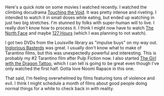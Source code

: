 Here's a quick note on some movies I watched recently. I watched the climbing docudrama [Touching the Void](http://en.wikipedia.org/wiki/Touching_the_Void_(film)). It was pretty intense and riveting. I intended to watch it in small doses while eating, but ended up watching in just two big stretches. I'm stunned by folks with super-human will to live. I really don't know how to process it. I think I might now have to watch [The North Face](http://www.imdb.com/title/tt0844457/) and maybe [127 Hours](http://en.wikipedia.org/wiki/127_Hours) (which I was planning to not watch).

I got two DVDs from the Louisville library as "impulse buys" on my way out. [Inglorious Basterds](http://www.imdb.com/title/tt0361748/) was great. I usually don't know what to make of Tarantino films, but this was unexpectedly powerful and interesting. This is probably my #2 Tarantino film after Pulp Fiction now. I also started [The Girl with the Dragon Tattoo](http://www.imdb.com/title/tt1132620/), which I can tell is going to be great even though I've only watched the first half. Gotta love Noomi Rapace in this one.

That said, I'm feeling overwhelmed by films featuring tons of violence and evil. I think I might schedule a month of films about good people doing normal things for a while to check back in with reality.